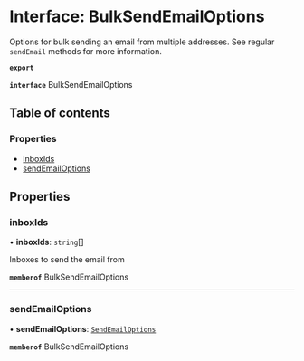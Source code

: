 # Interface: BulkSendEmailOptions

Options for bulk sending an email from multiple addresses. See regular `sendEmail` methods for more information.

**`export`**

**`interface`** BulkSendEmailOptions

## Table of contents

### Properties

- [inboxIds](BulkSendEmailOptions.md#inboxids)
- [sendEmailOptions](BulkSendEmailOptions.md#sendemailoptions)

## Properties

### inboxIds

• **inboxIds**: `string`[]

Inboxes to send the email from

**`memberof`** BulkSendEmailOptions

___

### sendEmailOptions

• **sendEmailOptions**: [`SendEmailOptions`](SendEmailOptions.md)

**`memberof`** BulkSendEmailOptions
